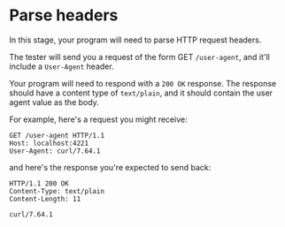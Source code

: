# Parse headers

In this stage, your program will need to parse HTTP request headers.

The tester will send you a request of the form GET `/user-agent`, and it'll include a `User-Agent` header.

Your program will need to respond with a `200 OK` response. The response should have a content type of `text/plain`, and it should contain the user agent value as the body.

For example, here's a request you might receive:
```
GET /user-agent HTTP/1.1
Host: localhost:4221
User-Agent: curl/7.64.1
```

and here's the response you're expected to send back:
```
HTTP/1.1 200 OK
Content-Type: text/plain
Content-Length: 11

curl/7.64.1
```
